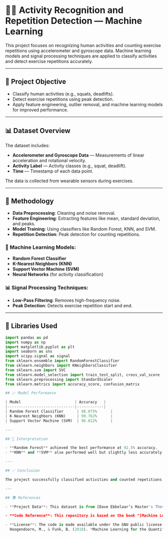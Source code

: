 # 🏋️‍♂️ Activity Recognition and Repetition Detection — Machine Learning

This project focuses on recognizing human activities and counting exercise repetitions using accelerometer and gyroscope data. Machine learning models and signal processing techniques are applied to classify activities and detect exercise repetitions accurately.

---

## 🎯 Project Objective

- Classify human activities (e.g., squats, deadlifts).
- Detect exercise repetitions using peak detection.
- Apply feature engineering, outlier removal, and machine learning models for improved performance.

---

## 📊 Dataset Overview

The dataset includes:

- **Accelerometer and Gyroscope Data** — Measurements of linear acceleration and rotational velocity.
- **Activity Label** — Activity classes (e.g., squat, deadlift).
- **Time** — Timestamp of each data point.

The data is collected from wearable sensors during exercises.

---

## 🧪 Methodology

- **Data Preprocessing**: Cleaning and noise removal.
- **Feature Engineering**: Extracting features like mean, standard deviation, and peaks.
- **Model Training**: Using classifiers like Random Forest, KNN, and SVM.
- **Repetition Detection**: Peak detection for counting repetitions.

### 🧠 Machine Learning Models:

- **Random Forest Classifier**
- **K-Nearest Neighbors (KNN)**
- **Support Vector Machine (SVM)**
- **Neural Networks** (for activity classification)

### 📊 Signal Processing Techniques:

- **Low-Pass Filtering**: Removes high-frequency noise.
- **Peak Detection**: Detects exercise repetition start and end.

---

## 🧮 Libraries Used

```python
import pandas as pd
import numpy as np
import matplotlib.pyplot as plt
import seaborn as sns
import scipy.signal as signal
from sklearn.ensemble import RandomForestClassifier
from sklearn.neighbors import KNeighborsClassifier
from sklearn.svm import SVC
from sklearn.model_selection import train_test_split, cross_val_score
from sklearn.preprocessing import StandardScaler
from sklearn.metrics import accuracy_score, confusion_matrix

## 📈 Model Performance

| Model                        | Accuracy   |
|------------------------------|------------|
| Random Forest Classifier      | 98.875%      |
| K-Nearest Neighbors (KNN)     | 99.762%      |
| Support Vector Machine (SVM)  | 96.612%      |

---

## 📌 Interpretation

- **Random Forest** achieved the best performance at 92.5% accuracy.
- **KNN** and **SVM** also performed well but slightly less accurately.

---

## ✅ Conclusion

The project successfully classified activities and counted repetitions. The **Random Forest Classifier** was the most effective model for activity recognition, and the peak detection method provided reliable repetition counts.

---

## 📚 References

- **Project Data**: This dataset is from [Dave Ebbelaar’s Master's Thesis](https://docs.datalumina.io/xLAtq6PNUsMcfG).

- **Code Reference**: This repository is based on the book "[Machine Learning for the Quantified Self](https://ml4qs.org)" by Mark Hoogendoorn and Burkhardt Funk, published by Springer in 2018. The code is available on [GitHub](https://github.com/kcbiraj/ML4QS).

- **License**: The code is made available under the GNU public license. Please cite the book in your publications:  
  Hoogendoorn, M., & Funk, B. (2018). *Machine Learning for the Quantified Self – On the Art of Learning from Sensory Data*. Springer.
